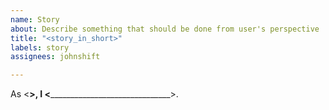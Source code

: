 ```yaml
---
name: Story
about: Describe something that should be done from user's perspective
title: "<story_in_short>"
labels: story
assignees: johnshift

---
```


As <________>, I <______________________________________>.

